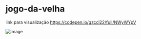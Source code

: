 # jogo-da-velha

link para visualização https://codepen.io/gzccl22/full/NWyWYpV

![image](https://user-images.githubusercontent.com/102630771/166154845-42bca892-d92a-4cf8-95ec-227c1623295d.png)
